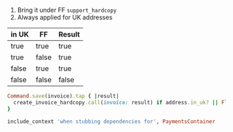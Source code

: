 1. Bring it under FF `support_hardcopy`
2. Always applied for UK addresses

| in UK | FF    | Result|
|-------|-------|-------|
| true  | true  | true  |
| true  | false | true  |
| false | true  | true  |
| false | false | false |

```ruby
Command.save(invoice).tap { |result|
  create_invoice_hardcopy.call(invoice: result) if address.in_uk? || Flipper['support_hardcopy'].enabled?
}
```

```ruby
include_context 'when stubbing dependencies for', PaymentsContainer
```
